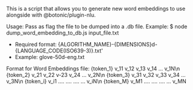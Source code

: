 This is a script that allows you to generate new word embeddings to use alongside with @botonic/plugin-nlu.

Usage: Pass as flag the file to be dumped into a .db file.
Example: $ node dump_word_embedding_to_db.js input_file.txt

- Required format: {ALGORITHM_NAME}-{DIMENSIONS}d-{LANGUAGE_CODE(ISO639-3)}.txt'
- Example: glove-50d-eng.txt

Format for Word Embeddings file:
{token_1} v_11 v_12 v_13 v_14 ... v_1N\n
{token_2} v_21 v_22 v-23 v_24 ... v_2N\n
{token_3} v_31 v_32 v_33 v_34 ... v_3N\n
{token_i} v_i1 .... .... .... ... v_iN\n
{token_M} v_M1 .... .... .... ... v_MN
